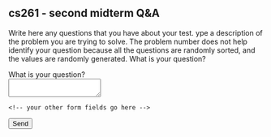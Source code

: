 ## cs261 - second midterm Q&A

Write here any questions that you have about your test.
ype a description of the problem you are trying to solve. The problem number does not help identify your question because all the questions are randomly sorted, and the values are randomly generated. What is your question?

<!-- modify this form HTML and place wherever you want your form -->		

  <form		
   action="https://formspree.io/mrglwqrq"		
   method="POST"		
 >		
		
   <label>		
     What is your question? </br>		
     <textarea name="message"></textarea>		
   </label>		

    <!-- your other form fields go here -->		
   <input type="hidden" name="_replyto" value="dianmante@gmail.com">		
   <input type="hidden" name="_next" value="//datad.github.io/2ndExam/" />		
   <button type="submit">Send</button>		
 </form>
